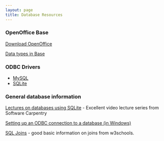 ```yaml
---
layout: page
title: Database Resources
---
```


### OpenOffice Base

[Download OpenOffice](http://download.openoffice.org/)

[Data types in
Base](http://wiki.services.openoffice.org/wiki/Base/Data_Types)

### ODBC Drivers

-   [MySQL](http://dev.mysql.com/downloads/connector/odbc/5.1.html)
-   [SQLite](http://www.ch-werner.de/sqliteodbc/)

### General database information

[Lectures on databases using
SQLite](http://software-carpentry.org/4_0/databases/) - Excellent video
lecture series from Software Carpentry

[Setting up an ODBC connection to a database (in
Windows)](/lectures/setting-up-an-odbc-connection-in-windows)

[SQL Joins](http://www.w3schools.com/sql/sql_join.asp) - good basic
information on joins from w3schools.
